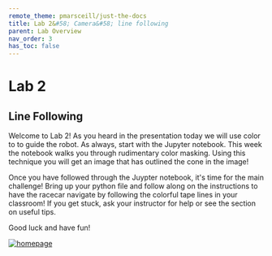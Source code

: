 ```yaml
---
remote_theme: pmarsceill/just-the-docs
title: Lab 2&#58; Camera&#58; line following
parent: Lab Overview
nav_order: 3
has_toc: false
---
```



# Lab 2
## Line Following

Welcome to Lab 2! As you heard in the presentation today we will use color to to guide the robot. As always, start with the Jupyter notebook. This week the notebook walks you through rudimentary color masking. Using this technique you will get an image that has outlined the cone in the image!

Once you have followed through the Juypter notebook, it's time for the main challenge! Bring up your python file and follow along on the instructions to have the racecar navigate by following the colorful tape lines in your classroom! If you get stuck, ask your instructor for help or see the section on useful tips.

Good luck and have fun!


[![homepage][1]][2]

[1]:  https://raw.githubusercontent.com/MatthewCalligaro/RacecarWebsite/master/assets/img/lincoln_labs_logo.png
[2]: https://mail.google.com/mail/u/1/#inbox "Redirect to presentation"
